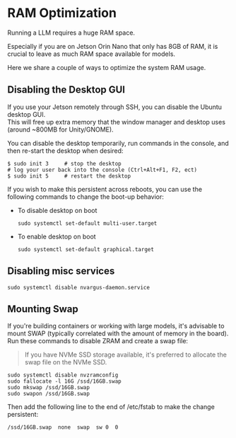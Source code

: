 # RAM Optimization

Running a LLM requires a huge RAM space.

Especially if you are on <span class="blobLightGreen4">Jetson Orin Nano</span> that only has 8GB of RAM, it is crucial to leave as much RAM space available for models. 

Here we share a couple of ways to optimize the system RAM usage. 

## Disabling the Desktop GUI

If you use your Jetson remotely through SSH, you can disable the Ubuntu desktop GUI.<br>
This will free up extra memory that the window manager and desktop uses (around ~800MB for Unity/GNOME).

You can disable the desktop temporarily, run commands in the console, and then re-start the desktop when desired:

```
$ sudo init 3     # stop the desktop
# log your user back into the console (Ctrl+Alt+F1, F2, ect)
$ sudo init 5     # restart the desktop
```

If you wish to make this persistent across reboots, you can use the following commands to change the boot-up behavior:

- To disable desktop on boot

    ```
    sudo systemctl set-default multi-user.target     
    ```

- To enable desktop on boot

    ```
    sudo systemctl set-default graphical.target      
    ```

## Disabling misc services

```
sudo systemctl disable nvargus-daemon.service
```

## Mounting Swap

If you're building containers or working with large models, it's advisable to mount SWAP (typically correlated with the amount of memory in the board). Run these commands to disable ZRAM and create a swap file:

> If you have NVMe SSD storage available, it's preferred to allocate the swap file on the NVMe SSD.

```
sudo systemctl disable nvzramconfig
sudo fallocate -l 16G /ssd/16GB.swap
sudo mkswap /ssd/16GB.swap
sudo swapon /ssd/16GB.swap
```

Then add the following line to the end of /etc/fstab to make the change persistent:

```
/ssd/16GB.swap  none  swap  sw 0  0
```